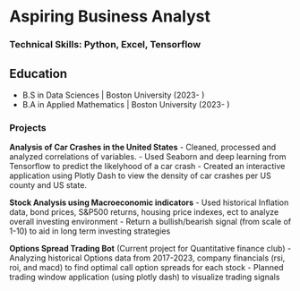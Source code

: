 # Aspiring Business Analyst 

### Technical Skills: Python, Excel, Tensorflow

## Education 
- B.S in Data Sciences | Boston University (2023-  ) 
- B.A in Applied Mathematics | Boston University (2023- ) 

### Projects 

**Analysis of Car Crashes in the United States**
    - Cleaned, processed and analyzed correlations of variables.
    - Used Seaborn and deep learning from Tensorflow to predict the likelyhood of a car crash
    - Created an interactive application using Plotly Dash to view the density of car crashes per US county and US state.

**Stock Analysis using Macroeconomic indicators**
    - Used historical Inflation data, bond prices, S&P500 returns, housing price indexes, ect to analyze overall investing environment
    - Return a bullish/bearish signal (from scale of 1-10) to aid in long term investing strategies

**Options Spread Trading Bot** (Current project for Quantitative finance club) 
    - Analyzing historical Options data from 2017-2023, company financials (rsi, roi, and macd) to find optimal call option spreads for each stock
    - Planned trading window application (using plotly dash) to visualize trading signals 


 
